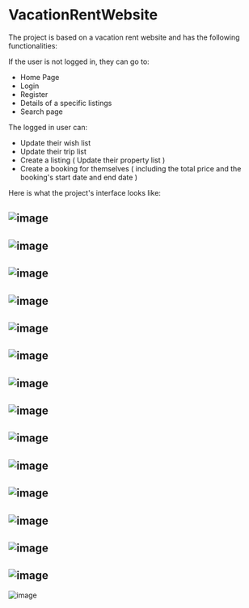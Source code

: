 # VacationRentWebsite
The project is based on a vacation rent website and has the following functionalities:

If the user is not logged in, they can go to:
- Home Page
- Login
- Register
- Details of a specific listings
- Search page

The logged in user can:
- Update their wish list
- Update their trip list
- Create a listing ( Update their property list )
- Create a booking for themselves ( including the total price and the booking's start date and end date )


Here is what the project's interface looks like:

![image](VacationRentWebsiteScreenshots/pic1.png)
-----------------------------------------------------------------------------------------------------------------------------------------------------------------------
![image](VacationRentWebsiteScreenshots/pic2.png)
-----------------------------------------------------------------------------------------------------------------------------------------------------------------------
![image](VacationRentWebsiteScreenshots/pic3.png)
-----------------------------------------------------------------------------------------------------------------------------------------------------------------------
![image](VacationRentWebsiteScreenshots/pic4.png)
-----------------------------------------------------------------------------------------------------------------------------------------------------------------------
![image](VacationRentWebsiteScreenshots/pic14.png)
-----------------------------------------------------------------------------------------------------------------------------------------------------------------------
![image](VacationRentWebsiteScreenshots/pic15.png)
-----------------------------------------------------------------------------------------------------------------------------------------------------------------------
![image](VacationRentWebsiteScreenshots/pic5.png)
-----------------------------------------------------------------------------------------------------------------------------------------------------------------------
![image](VacationRentWebsiteScreenshots/pic6.png)
-----------------------------------------------------------------------------------------------------------------------------------------------------------------------
![image](VacationRentWebsiteScreenshots/pic7.png)
-----------------------------------------------------------------------------------------------------------------------------------------------------------------------
![image](VacationRentWebsiteScreenshots/pic8.png)
-----------------------------------------------------------------------------------------------------------------------------------------------------------------------
![image](VacationRentWebsiteScreenshots/pic9.png)
-----------------------------------------------------------------------------------------------------------------------------------------------------------------------
![image](VacationRentWebsiteScreenshots/pic10.png)
-----------------------------------------------------------------------------------------------------------------------------------------------------------------------
![image](VacationRentWebsiteScreenshots/pic11.png)
-----------------------------------------------------------------------------------------------------------------------------------------------------------------------
![image](VacationRentWebsiteScreenshots/pic12.png)
-----------------------------------------------------------------------------------------------------------------------------------------------------------------------
![image](VacationRentWebsiteScreenshots/pic13.png)








